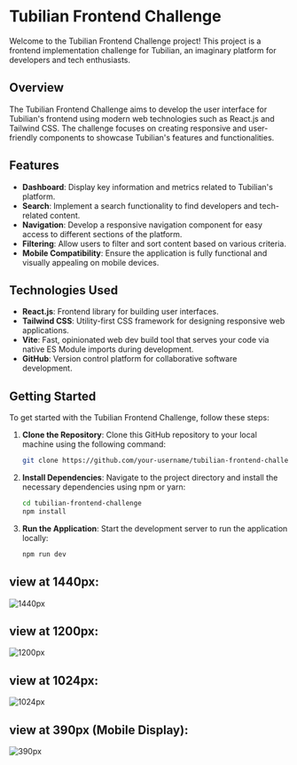 # Tubilian Frontend Challenge

Welcome to the Tubilian Frontend Challenge project! This project is a frontend implementation challenge for Tubilian, an imaginary platform for developers and tech enthusiasts.

## Overview

The Tubilian Frontend Challenge aims to develop the user interface for Tubilian's frontend using modern web technologies such as React.js and Tailwind CSS. The challenge focuses on creating responsive and user-friendly components to showcase Tubilian's features and functionalities.

## Features

- **Dashboard**: Display key information and metrics related to Tubilian's platform.
- **Search**: Implement a search functionality to find developers and tech-related content.
- **Navigation**: Develop a responsive navigation component for easy access to different sections of the platform.
- **Filtering**: Allow users to filter and sort content based on various criteria.
- **Mobile Compatibility**: Ensure the application is fully functional and visually appealing on mobile devices.

## Technologies Used

- **React.js**: Frontend library for building user interfaces.
- **Tailwind CSS**: Utility-first CSS framework for designing responsive web applications.
- **Vite**: Fast, opinionated web dev build tool that serves your code via native ES Module imports during development.
- **GitHub**: Version control platform for collaborative software development.

## Getting Started

To get started with the Tubilian Frontend Challenge, follow these steps:

1. **Clone the Repository**: Clone this GitHub repository to your local machine using the following command:
   ```bash
   git clone https://github.com/your-username/tubilian-frontend-challenge.git

2. **Install Dependencies**: Navigate to the project directory and install the necessary dependencies using npm or yarn:
   ```bash
   cd tubilian-frontend-challenge
   npm install

3. **Run the Application**: Start the development server to run the application locally:
    ```bash
    npm run dev

## view at 1440px:

![1440px](https://github.com/Monik2002/Tublian-Challenge/assets/87751450/64ee9ed5-47dc-4e74-96fe-51c5b16b05c8)

## view at 1200px:

![1200px](https://github.com/Monik2002/Tublian-Challenge/assets/87751450/99f394de-0c15-4dc1-8593-4bb2a43bf258)

## view at 1024px:

![1024px](https://github.com/Monik2002/Tublian-Challenge/assets/87751450/3a1455a7-e683-492f-b761-9319a5ab73d7)

## view at 390px (Mobile Display):

![390px](https://github.com/Monik2002/Tublian-Challenge/assets/87751450/4b453f4a-eebb-43ca-90d3-18a6988fb5c3)

